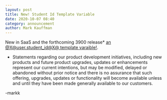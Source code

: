 ```yaml
---
layout: post
title: New! Student Id Template Variable
date: 2020-10-07 08:40
category: announcement
author: Mark Kauffman
---
```


New in SaaS and the forthcoming 3900 release* [an @X@user.student_id@X@ template varaible!](/learn/B2s/Dynamic%20Rendering%20with%20Template%20Variables).

* Statements regarding our product development initiatives, including new products and future product upgrades, updates or enhancements represent our current intentions, but may be modified, delayed or abandoned without prior notice and there is no assurance that such offering, upgrades, updates or functionality will become available unless and until they have been made generally available to our customers.

-markk

